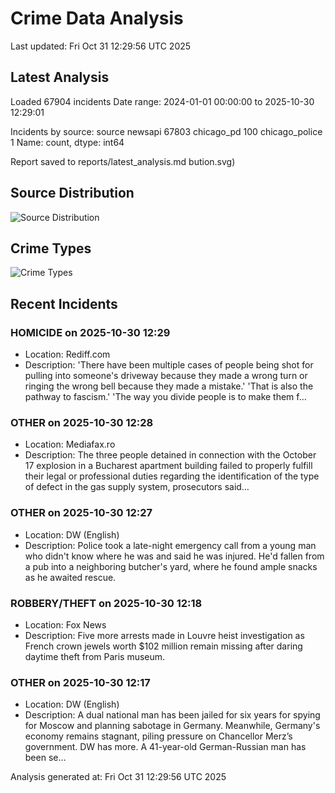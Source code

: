 # Crime Data Analysis
Last updated: Fri Oct 31 12:29:56 UTC 2025

## Latest Analysis

Loaded 67904 incidents
Date range: 2024-01-01 00:00:00 to 2025-10-30 12:29:01

Incidents by source:
source
newsapi           67803
chicago_pd          100
chicago_police        1
Name: count, dtype: int64

Report saved to reports/latest_analysis.md
bution.svg)

## Source Distribution
![Source Distribution](images/source_distribution.svg)

## Crime Types
![Crime Types](images/crime_types.svg)

## Recent Incidents

### HOMICIDE on 2025-10-30 12:29
- Location: Rediff.com
- Description: 'There have been multiple cases of people being shot for pulling into someone's driveway because they made a wrong turn or ringing the wrong bell because they made a mistake.'
'That is also the pathway to fascism.'
'The way you divide people is to make them f…


### OTHER on 2025-10-30 12:28
- Location: Mediafax.ro
- Description: The three people detained in connection with the October 17 explosion in a Bucharest apartment building failed to properly fulfill their legal or professional duties regarding the identification of the type of defect in the gas supply system, prosecutors said…


### OTHER on 2025-10-30 12:27
- Location: DW (English)
- Description: Police took a late-night emergency call from a young man who didn't know where he was and said he was injured. He'd fallen from a pub into a neighboring butcher's yard, where he found ample snacks as he awaited rescue.


### ROBBERY/THEFT on 2025-10-30 12:18
- Location: Fox News
- Description: Five more arrests made in Louvre heist investigation as French crown jewels worth $102 million remain missing after daring daytime theft from Paris museum.


### OTHER on 2025-10-30 12:17
- Location: DW (English)
- Description: A dual national man has been jailed for six years for spying for Moscow and planning sabotage in Germany. Meanwhile, Germany's economy remains stagnant, piling pressure on Chancellor Merz’s government. DW has more. A 41-year-old German-Russian man has been se…

Analysis generated at: Fri Oct 31 12:29:56 UTC 2025
